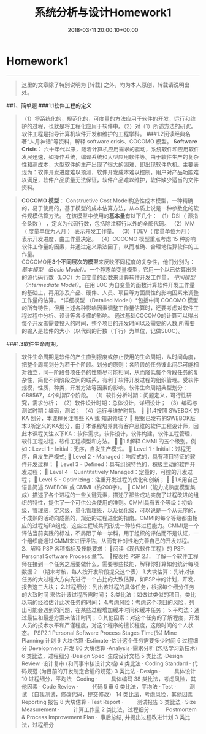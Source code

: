 ﻿---
layout: post
title: 系统分析与设计Homework1
date: 2018-03-11 20:00:10+00:00
categories: 日志
tags: 博客
---

# Homework1

------
>这里的文章除了特别说明为 [转载] 之外，均为本人原创，转载请说明出处。

##1、简单题
###1.1软件工程的定义
>（1）将系统化的，规范化的，可度量的方法应用于软件的开发，运行和维护的过程，也就是将工程化应用于软件中。（2）对（1）所述方法的研究。软件工程是指导计算机软件开发和维护的工程学科。
###1.2阅读经典名著“人月神话”等资料，解释 software crisis、COCOMO 模型。
   > **Software Crisis**：
   六十年代以来，随着计算机应用需求的驱动，系统软件和应用软件发展迅速，如操作系统，编译系统和大型应用软件等。由于软件生产的复杂性和高成本，大型软件的生产出现了很大的困难，即出现软件危机。主要表现为：软件开发进度难以预测，软件开发成本难以控制，用户对产品功能难以满足，软件产品质量无法保证，软件产品难以维护，软件缺少适当的文件资料。
   
  >**COCOMO 模型**：
  Constructive Cost Model构造性成本模型，一种精确的，易于使用的，基于模型的成本估算方法，从本质上说是一种参数化的软件规模估算方法。
  在该模型中使用的**基本量**有以下几个： （1）DSI（ 源指令条数 ） ，定义为代码行数，包括除注释行以外的全部代码。 （2）MM（ 度量单位为人月 ） 表示开发工作量。 （3）TDEV（ 度量单位为月 ） 表示开发进度，由工作量决定。 （4）COCOMO 模型重点考虑 15 种影响软件工作量的因素，并通过定义乘法因子，从而准确、合理地估算软件的工作量。   
  COCOMO用**3个不同层次的模型**来反映不同程度的复杂性，他们分别为：
  *基本模型 （Basic Model）*。一个静态单变量模型，它用一个以已估算出来的源代码行数（LOC）为自变量的函数来计算软件开发工作量。
  *中间模型 （Intermediate Model）*。在用 LOC 为自变量的函数计算软件开发工作量的基础上，再用涉及产品、硬件、人员、项目等方面属性的影响因素来调整工作量的估算。
  *详细模型 （Detailed Model）*包括中间 COCOMO 模型的所有特性，但用上述各种影响因素调整工作量估算时，还要考虑对软件工程过程中分析、设计等各步骤的影响。
    通过基础COCOMO的计算可以得出每个开发者需要投入的时间，整个项目的开发时间以及需要的人数,所需要的输入是软件的大小（以代码的行数（千行）为单位，记做SLOC）。

###1.3软件生命周期。
> 软件生命周期是软件的产生直到报废或停止使用的生命周期，从时间角度，把整个周期划分为若干个阶段。划分的原则：各阶段的任务彼此间尽可能相对独立，同一阶段各项任务的性质尽可能相同，从而降低每个阶段任务的复杂性，简化不同阶段之间的联系，有利于软件开发过程的组织管理。受软件规模，性质，种类，开发方法等因素的影响。软件生命周期典型划分：GB8567，4个时期7个阶段。
（1）软件分析时期：问题定义，可行性研究，需求分析；
（2）软件设计时期：总体设计，详细设计；
（3）编码与测试时期：编码，测试；
（4）运行与维护时期。

1.4按照 SWEBOK 的 KA 划分，本课程关注哪些 KA 或 知识领域？
    根据已发布的SWEBOK版本3所定义的KA划分，由于本课程培养具有客户思维的软件工程设计师，因此本课程关注以下KA：软件需求，软件设计，软件构建，软件工程管理，软件工程过程，软件工程模型和方法。

1.5解释 CMMI 的五个级别。例如：Level 1 - Initial：无序，自发生产模式。
    Level 1 - Initial：过程无序，自发生产模式;
    Level 2 - Managed：响应式的，具有项目特征的软件开发过程；
    Level 3 - Defined：具有组织特色的，积极主动的软件开发过程；
    Level 4 - Quantitatively Managed：定量的，可控的开发过程；
    Level 5 - Optimizing：注重开发过程的优化和创新；

1.6用自己语言简述 SWEBOK 或 CMMI（约200字）。
    CMMI（能力成熟度模型集成）描述了各个进程的一些关键元素，描述了那些成功实施了过程改进的组织的特性，提供了一个可供公众使用的准则。CMMI具有五个等级：初始级，管理级，定义级，量化管理级，以及优化级，可以说是一个从无序的，不成熟的活动向成熟的，规范的过程进化的指南。CMMI的每个等级都由相应的过程域PA组成，这些过程域共同形成一种软件过程能力。CMMI是一个评估当前实践的标准，不局限于单一学科，用于组织的评估而不是认证，一个组织能通过CMMI来进行评估，从而有针对性地完善自己的开发过程。
2、解释 PSP 各项指标及技能要求：
阅读《现代软件工程》的 PSP: Personal Software Process 章节。
按表格 PSP 2.1， 了解一个软件工程师在接到一个任务之后要做什么，需要哪些技能，解释你打算如何统计每项数据？ （期末考核，每人按开发阶段提交这个表）
1.大块估算：先针对该任务的大过程大方向先进行一个占比的大致估算，如PSP中的计划，开发，报告这三大块；
2.过程细分：列出该过程的具体任务，根据每个细分任务的大致时间  来估计该过程所需时间；
3.类比法：如做过类似的项目，类比以前的经验估计此次任务的时间；
4.考虑风险：考虑这个项目的风险，列出可能会遇到的问题，在某些过程增加缓冲时间和缓冲任务；
5.平均法：通过最佳和最差方案来估计时间；
6.其他因素：对这个任务的了解程度，开发人员的技术水平和严谨程度，对这个程序的擅长程度，这段时间的个人状态。
PSP2.1	Personal Software Process Stages	Time(%) Mine
Planning	计划	6  大块估算
·Estimate	·估计这个任务需要多少时间	6  过程细分
Development	开发	86 大块估算
·Analysis	·需求分析 (包括学习新技术)	6  类比法，过程细分
·Design Spec	·生成设计文档	5  类比法
·Design Review	·设计复审 (和同事审核设计文档)	4  类比法
· Coding Standard	· 代码规范 (为目前的开发制定合适的规范)	3  类比法
·  Design	·         具体设计	10  过程细分，平均法
· Coding	·         具体编码	38  类比法，考虑风险，其他因素
· Code Review	·         代码复审	6  类比法，平均法
· Test	·         测试
（自我测试，修改代码，提交修改）	14  类比法，考虑风险，其他因素
Reporting	报告	8  大块估算
· Test Report	·         测试报告	3  类比法
· Size Measurement	·         计算工作量	2  类比法，过程细分
·         Postmortem & Process Improvement Plan	·  事后总结, 并提出过程改进计划	3  类比法，过程细分



